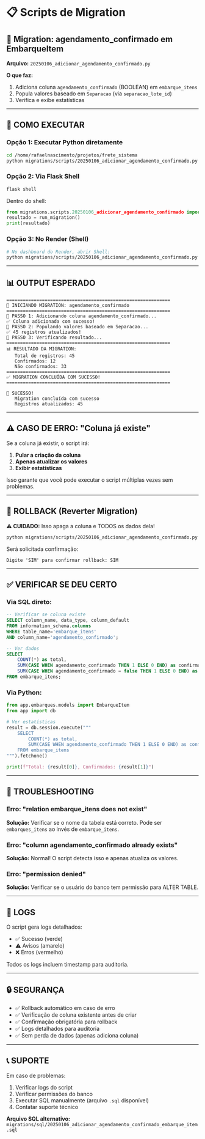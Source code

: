# 📋 Scripts de Migration

## 🎯 Migration: agendamento_confirmado em EmbarqueItem

**Arquivo:** `20250106_adicionar_agendamento_confirmado.py`

**O que faz:**
1. Adiciona coluna `agendamento_confirmado` (BOOLEAN) em `embarque_itens`
2. Popula valores baseado em `Separacao` (via `separacao_lote_id`)
3. Verifica e exibe estatísticas

---

## 🚀 COMO EXECUTAR

### Opção 1: Executar Python diretamente
```bash
cd /home/rafaelnascimento/projetos/frete_sistema
python migrations/scripts/20250106_adicionar_agendamento_confirmado.py
```

### Opção 2: Via Flask Shell
```bash
flask shell
```

Dentro do shell:
```python
from migrations.scripts.20250106_adicionar_agendamento_confirmado import run_migration
resultado = run_migration()
print(resultado)
```

### Opção 3: No Render (Shell)
```bash
# No dashboard do Render, abrir Shell:
python migrations/scripts/20250106_adicionar_agendamento_confirmado.py
```

---

## 📊 OUTPUT ESPERADO

```
============================================================
🚀 INICIANDO MIGRATION: agendamento_confirmado
============================================================
📝 PASSO 1: Adicionando coluna agendamento_confirmado...
✅ Coluna adicionada com sucesso!
📝 PASSO 2: Populando valores baseado em Separacao...
✅ 45 registros atualizados!
📝 PASSO 3: Verificando resultado...
============================================================
📊 RESULTADO DA MIGRATION:
   Total de registros: 45
   Confirmados: 12
   Não confirmados: 33
============================================================
✅ MIGRATION CONCLUÍDA COM SUCESSO!
============================================================

🎉 SUCESSO!
   Migration concluída com sucesso
   Registros atualizados: 45
```

---

## ⚠️ CASO DE ERRO: "Coluna já existe"

Se a coluna já existir, o script irá:
1. **Pular a criação da coluna**
2. **Apenas atualizar os valores**
3. **Exibir estatísticas**

Isso garante que você pode executar o script múltiplas vezes sem problemas.

---

## 🔄 ROLLBACK (Reverter Migration)

**⚠️ CUIDADO:** Isso apaga a coluna e TODOS os dados dela!

```bash
python migrations/scripts/20250106_adicionar_agendamento_confirmado.py rollback
```

Será solicitada confirmação:
```
Digite 'SIM' para confirmar rollback: SIM
```

---

## ✅ VERIFICAR SE DEU CERTO

### Via SQL direto:
```sql
-- Verificar se coluna existe
SELECT column_name, data_type, column_default
FROM information_schema.columns
WHERE table_name='embarque_itens'
AND column_name='agendamento_confirmado';

-- Ver dados
SELECT
    COUNT(*) as total,
    SUM(CASE WHEN agendamento_confirmado THEN 1 ELSE 0 END) as confirmados,
    SUM(CASE WHEN agendamento_confirmado = false THEN 1 ELSE 0 END) as nao_confirmados
FROM embarque_itens;
```

### Via Python:
```python
from app.embarques.models import EmbarqueItem
from app import db

# Ver estatísticas
result = db.session.execute("""
    SELECT
        COUNT(*) as total,
        SUM(CASE WHEN agendamento_confirmado THEN 1 ELSE 0 END) as confirmados
    FROM embarque_itens
""").fetchone()

print(f"Total: {result[0]}, Confirmados: {result[1]}")
```

---

## 🐛 TROUBLESHOOTING

### Erro: "relation embarque_itens does not exist"
**Solução:** Verificar se o nome da tabela está correto. Pode ser `embarques_itens` ao invés de `embarque_itens`.

### Erro: "column agendamento_confirmado already exists"
**Solução:** Normal! O script detecta isso e apenas atualiza os valores.

### Erro: "permission denied"
**Solução:** Verificar se o usuário do banco tem permissão para ALTER TABLE.

---

## 📝 LOGS

O script gera logs detalhados:
- ✅ Sucesso (verde)
- ⚠️  Avisos (amarelo)
- ❌ Erros (vermelho)

Todos os logs incluem timestamp para auditoria.

---

## 🔒 SEGURANÇA

- ✅ Rollback automático em caso de erro
- ✅ Verificação de coluna existente antes de criar
- ✅ Confirmação obrigatória para rollback
- ✅ Logs detalhados para auditoria
- ✅ Sem perda de dados (apenas adiciona coluna)

---

## 📞 SUPORTE

Em caso de problemas:
1. Verificar logs do script
2. Verificar permissões do banco
3. Executar SQL manualmente (arquivo `.sql` disponível)
4. Contatar suporte técnico

**Arquivo SQL alternativo:**
`migrations/sql/20250106_adicionar_agendamento_confirmado_embarque_item.sql`
